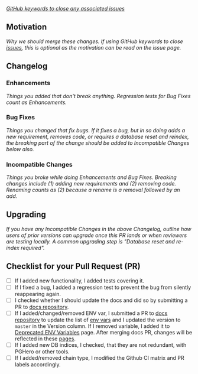*[GitHub keywords to close any associated issues](https://blog.github.com/2013-05-14-closing-issues-via-pull-requests/)*

## Motivation

*Why we should merge these changes.  If using GitHub keywords to close [issues](https://github.com/poanetwork/blockscout/issues), this is optional as the motivation can be read on the issue page.*

## Changelog

### Enhancements

*Things you added that don't break anything.  Regression tests for Bug Fixes count as Enhancements.*

### Bug Fixes

*Things you changed that fix bugs.  If it fixes a bug, but in so doing adds a new requirement, removes code, or requires a database reset and reindex, the breaking part of the change should be added to Incompatible Changes below also.*

### Incompatible Changes

*Things you broke while doing Enhancements and Bug Fixes.  Breaking changes include (1) adding new requirements and (2) removing code.  Renaming counts as (2) because a rename is a removal followed by an add.*

## Upgrading

*If you have any Incompatible Changes in the above Changelog, outline how users of prior versions can upgrade once this PR lands or when reviewers are testing locally.  A common upgrading step is "Database reset and re-index required".*

## Checklist for your Pull Request (PR)

- [ ] If I added new functionality, I added tests covering it.
- [ ] If I fixed a bug, I added a regression test to prevent the bug from silently reappearing again.
- [ ] I checked whether I should update the docs and did so by submitting a PR to [docs repository](https://github.com/blockscout/docs).
- [ ] If I added/changed/removed ENV var, I submitted a PR to [docs repository](https://github.com/blockscout/docs) to update the list of [env vars](https://github.com/blockscout/docs/blob/master/setup/env-variables/README.md) and I updated the version to `master` in the Version column. If I removed variable, I added it to [Deprecated ENV Variables](https://github.com/blockscout/docs/blob/master/setup/env-variables/deprecated-env-variables/README.md) page. After merging docs PR, changes will be reflected in these [pages](https://docs.blockscout.com/setup/env-variables).
- [ ] If I added new DB indices, I checked, that they are not redundant, with PGHero or other tools.
- [ ] If I added/removed chain type, I modified the Github CI matrix and PR labels accordingly.
